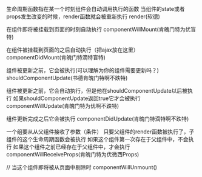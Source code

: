 生命周期函数指在某一个时刻组件会自动调用执行的函数
当组件的state或者props发生改变的时候，render函数就会被重新执行
render(软德)

在组件即将被挂载到页面的时刻自动执行
componentWillMount(肯魄门特为优盲特)

在组件被挂载到页面的之后自动执行（把ajax放在这里）
componentDidMount(肯魄门特滴特盲特)

组件被更新之前，它会被执行(可以理解为你的组件需要更新吗？)
shouldComponentUpdate(书德肯魄门特啊不跌特)

组件被更新之前，它会自动执行，但是他在shouldComponentUpdate以后被执行
如果shouldComponentUpdate返回true它才会被执行
componentWillUpdate(肯魄门特为优啊不跌特)

组件更新完成之后它会被执行
componentDidUpdate(肯魄门特滴特啊不跌特)

一个组要从从父组件接收了参数（条件）
只要父组件的render函数被执行了，子组件的这个生命周期函数会被执行
如果这个组件第一次存在于父组件中，不会执行
如果这个组件之前已经存在于父组件中，才会执行
componentWillReceiveProps(肯魄门特为优微西Props)

// 当这个组件即将被从页面中剔除时
componentWillUnmount()